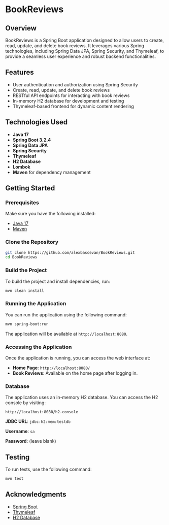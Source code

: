 # BookReviews

## Overview

BookReviews is a Spring Boot application designed to allow users to create, read, update, and delete book reviews. It leverages various Spring technologies, including Spring Data JPA, Spring Security, and Thymeleaf, to provide a seamless user experience and robust backend functionalities.

## Features

- User authentication and authorization using Spring Security
- Create, read, update, and delete book reviews
- RESTful API endpoints for interacting with book reviews
- In-memory H2 database for development and testing
- Thymeleaf-based frontend for dynamic content rendering

## Technologies Used

- **Java 17**
- **Spring Boot 3.2.4**
- **Spring Data JPA**
- **Spring Security**
- **Thymeleaf**
- **H2 Database**
- **Lombok**
- **Maven** for dependency management

## Getting Started

### Prerequisites

Make sure you have the following installed:

- [Java 17](https://www.oracle.com/java/technologies/javase-jdk17-downloads.html)
- [Maven](https://maven.apache.org/install.html)

### Clone the Repository

```bash
git clone https://github.com/alexbascevan/BookReviews.git
cd BookReviews
```

### Build the Project

To build the project and install dependencies, run:

```bash
mvn clean install
```

### Running the Application

You can run the application using the following command:

```bash
mvn spring-boot:run
```

The application will be available at `http://localhost:8080`.


### Accessing the Application

Once the application is running, you can access the web interface at:

- **Home Page**: `http://localhost:8080/`
- **Book Reviews**: Available on the home page after logging in.

### Database

The application uses an in-memory H2 database. You can access the H2 console by visiting:

`http://localhost:8080/h2-console`

**JDBC URL**: `jdbc:h2:mem:testdb`

**Username**: `sa`

**Password**: (leave blank)

## Testing

To run tests, use the following command:

```bash
mvn test
```


## Acknowledgments

- [Spring Boot](https://spring.io/projects/spring-boot)
- [Thymeleaf](https://www.thymeleaf.org/)
- [H2 Database](https://www.h2database.com/)
